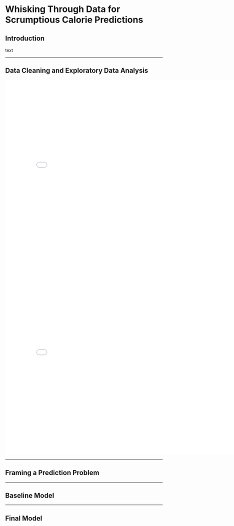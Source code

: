 # Whisking Through Data for Scrumptious Calorie Predictions

## Introduction

text

---

## Data Cleaning and Exploratory Data Analysis

<iframe
  src="assets/calories1.html"
  width="800"
  height="600"
  frameborder="0"
></iframe>

<iframe
  src="assets/fatvscals.html"
  width="800"
  height="600"
  frameborder="0"
></iframe>


---

## Framing a Prediction Problem

---

## Baseline Model

---

## Final Model
